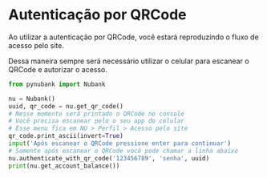 # Autenticação por QRCode
Ao utilizar a autenticação por QRCode, você estará reproduzindo o fluxo de acesso pelo site.

Dessa maneira sempre será necessário utilizar o celular para escanear o QRCode e autorizar o acesso.

```python
from pynubank import Nubank

nu = Nubank()
uuid, qr_code = nu.get_qr_code()
# Nesse momento será printado o QRCode no console
# Você precisa escanear pelo o seu app do celular
# Esse menu fica em NU > Perfil > Acesso pelo site
qr_code.print_ascii(invert=True)
input('Após escanear o QRCode pressione enter para continuar')
# Somente após escanear o QRCode você pode chamar a linha abaixo
nu.authenticate_with_qr_code('123456789', 'senha', uuid)
print(nu.get_account_balance())
```